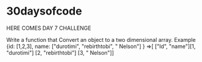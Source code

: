 # 30daysofcode


HERE COMES DAY 7 CHALLENGE

Write a function that Convert an object to a two dimensional array. Example {id: [1,2,3], name: ["durotimi", "rebirthtobi", " Nelson"] } =>[ ["Id", "name"][1, "durotimi"] [2, "rebirthtobi"] [3, " Nelson"]]
